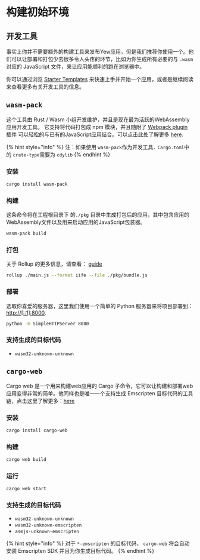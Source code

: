 # 构建初始环境

## 开发工具

事实上你并不需要额外的构建工具来发布Yew应用，但是我们推荐你使用一个。他们可以让部署和打包少去很多令人头疼的环节，比如为你生成所有必要的与 `.wasm` 对应的 JavaScript 文件，来让应用能顺利的跑在浏览器中。

你可以通过浏览 [Starter Templates](starter-templates.md) 来快速上手并开始一个应用，或者是继续阅读来查看更多有关开发工具的信息。

## `wasm-pack`

这个工具由 Rust / Wasm 小组开发维护，并且是现在最为活跃的WebAssembly 应用开发工具。 它支持将代码打包成 npm 模块，并且随附了 [Webpack plugin](https://github.com/wasm-tool/wasm-pack-plugin) 插件 可以轻松的与已有的JavaScript应用结合。可以点击此处了解更多 [here](https://rustwasm.github.io/docs/wasm-pack/introduction.html).

{% hint style="info" %}
注：如果使用 `wasm-pack`作为开发工具`，Cargo.toml`中的 `crate-type`需要为 `cdylib`
{% endhint %}

### **安装**

```bash
cargo install wasm-pack
```

### 构建

这条命令将在工程根目录下 的`./pkg` 目录中生成打包后的应用，其中包含应用的WebAssembly文件以及用来启动应用的JavaScript包装器。

```bash
wasm-pack build
```

### 打包

关于 Rollup 的更多信息，请查看： [guide](https://rollupjs.org/guide/en/#quick-start)

```bash
rollup ./main.js --format iife --file ./pkg/bundle.js
```

### 部署

选取你喜爱的服务器，这里我们使用一个简单的 Python 服务器来将项目部署到： [http://\[::1\]:8000](http://[::1]:8000).

```bash
python -m SimpleHTTPServer 8080
```

### 支持生成的目标代码

* `wasm32-unknown-unknown`

## `cargo-web`

Cargo web 是一个用来构建web应用的 Cargo 子命令，它可以让构建和部署web应用变得非常的简单。他同样也是唯一一个支持生成 Emscripten 目标代码的工具链，点击这里了解更多：[here](https://github.com/koute/cargo-web)

### **安装**

```bash
cargo install cargo-web
```

### 构建

```bash
cargo web build
```

### 运行

```bash
cargo web start
```

### 支持生成的目标代码

* `wasm32-unknown-unknown`
* `wasm32-unknown-emscripten`
* `asmjs-unknown-emscripten`

{% hint style="info" %}
对于 `*-emscripten` 的目标代码， `cargo-web` 将会自动安装 Emscripten SDK 并且为你生成目标代码。
{% endhint %}

